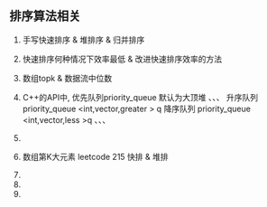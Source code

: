 排序算法相关
-----------
01. 手写快速排序 & 堆排序 & 归并排序
02. 快速排序何种情况下效率最低 & 改进快速排序效率的方法
04. 数组topk  & 数据流中位数 
05. C++的API中, 优先队列priority_queue 默认为大顶堆
    、、、
    升序队列 priority_queue <int,vector<int>,greater<int> > q
    降序队列 priority_queue <int,vector<int>,less<int> >q
    、、、
06. 

05. 数组第K大元素 leetcode 215 快排 & 堆排
06. 
07. 
08. 